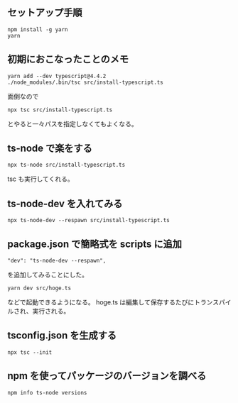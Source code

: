 ## セットアップ手順

```
npm install -g yarn
yarn
```

## 初期におこなったことのメモ

```
yarn add --dev typescript@4.4.2
./node_modules/.bin/tsc src/install-typescript.ts
```

面倒なので

```
npx tsc src/install-typescript.ts
```

とやると一々パスを指定しなくてもよくなる。

## ts-node で楽をする

```
npx ts-node src/install-typescript.ts
```

tsc も実行してくれる。

## ts-node-dev を入れてみる

```
npx ts-node-dev --respawn src/install-typescript.ts
```

## package.json で簡略式を scripts に追加

```
"dev": "ts-node-dev --respawn",
```

を追加してみることにした。

```
yarn dev src/hoge.ts
```

などで起動できるようになる。
hoge.ts は編集して保存するたびにトランスパイルされ、実行される。

## tsconfig.json を生成する

```
npx tsc --init
```

## npm を使ってパッケージのバージョンを調べる

```
npm info ts-node versions
```
